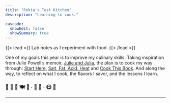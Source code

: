 ```yaml
---
title: "Rokia's Test Kitchen"
description: "Learning to cook."

cascade:
  showEdit: false
  showSummary: true
---
```


{{< lead >}}
Lab notes as I experiment with food. 
{{< /lead >}}

One of my goals this year is to improve my culinary skills. Taking inspiration from Julie Powell’s memoir, [Julie and Julia](https://search.worldcat.org/en/title/857993557), the plan is to cook my way through: [Start Here](https://search.worldcat.org/en/title/1351566683), [Salt, Fat, Acid, Heat](https://search.worldcat.org/en/title/952647644) and [Cook This Book](https://search.worldcat.org/en/title/1245851498). And along the way, to reflect on what I cook, the flavors I savor, and the lessons I learn.


### 🔪 🥒 🥘 🍽️ 🍷 · 🥡 🥢 · 😋 📝 

---
